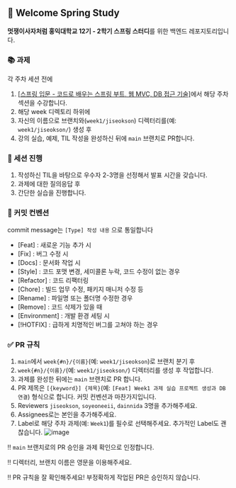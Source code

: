 ## 👋 Welcome Spring Study
**멋쟁이사자처럼 홍익대학교 12기 - 2학기 스프링 스터디**를 위한 백엔드 레포지토리입니다.

### 📚 과제
각 주차 세션 전에
1. [\[스프링 입문 - 코드로 배우는 스프링 부트, 웹 MVC, DB 접근 기술\]](https://www.inflearn.com/course/%EC%8A%A4%ED%94%84%EB%A7%81-%EC%9E%85%EB%AC%B8-%EC%8A%A4%ED%94%84%EB%A7%81%EB%B6%80%ED%8A%B8)에서 해당 주차 섹션을 수강합니다.
2. 해당 week 디렉토리 하위에
3. 자신의 이름으로 브랜치와(`week1/jiseokson`) 디렉터리를(예: `week1/jiseokson/`) 생성 후
4. 강의 실습, 예제, TIL 작성을 완성하신 뒤에 `main` 브랜치로 PR합니다.

### 📌 세션 진행
1. 작성하신 TIL을 바탕으로 우수자 2-3명을 선정해서 발표 시간을 갖습니다.
2. 과제에 대한 질의응답 후
3. 간단한 실습을 진행합니다.

### 📝 커밋 컨벤션
commit message는 `[Type] 작성 내용` 으로 통일합니다
- [Feat] : 새로운 기능 추가 시
- [Fix] : 버그 수정 시
- [Docs] : 문서화 작업 시
- [Style] : 코드 포맷 변경, 세미콜론 누락, 코드 수정이 없는 경우
- [Refactor] : 코드 리팩터링
- [Chore] : 빌드 업무 수정, 패키지 매니저 수정 등
- [Rename] : 파일명 또는 폴더명 수정한 경우
- [Remove] : 코드 삭제가 있을 때
- [Environment] : 개발 환경 세팅 시
- [!HOTFIX] : 급하게 치명적인 버그를 고쳐야 하는 경우

### ✅ PR 규칙
1. `main`에서 `week{#n}/{이름}`(예: `week1/jiseokson`)로 브랜치 분기 후
2. `week{#n}/{이름}/`(예: `week1/jiseokson/`) 디렉터리를 생성 후 작업합니다.
3. 과제를 완성한 뒤에는 `main` 브랜치로 PR 합니다.
4. PR 제목은 `[{keyword}] {제목}`(예: `[Feat] Week1 과제 실습 프로젝트 생성과 DB 연결`) 형식으로 합니다. 커밋 컨벤션과 마찬가지입니다.
5. Reviewers `jiseokson`, `soyeoneeii`, `dainnida` 3명을 추가해주세요.
6. Assignees로는 본인을 추가해주세요.
7. Label로 해당 주차 과제(예: `Week1`)를 필수로 선택해주세요. 추가적인 Label도 괜찮습니다.
![image](https://github.com/user-attachments/assets/9f34a26c-b790-41a0-8dd6-9cd6b8a822fc)

‼️  `main` 브랜치로의 PR 승인을 과제 확인으로 인정합니다.

‼️  디렉터리, 브랜치 이름은 영문을 이용해주세요.

‼️  PR 규칙을 잘 확인해주세요! 부정확하게 작업된 PR은 승인하지 않습니다.
